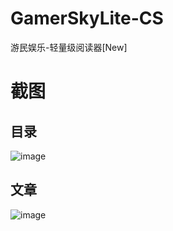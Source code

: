 # GamerSkyLite-CS
游民娱乐-轻量级阅读器[New]

# 截图

## 目录
![image](https://raw.github.com/CuteLeon/GamerSkyLite-CS/master/生成/Catalog.png)

## 文章
![image](https://raw.github.com/CuteLeon/GamerSkyLite-CS/master/生成/Article.png)
